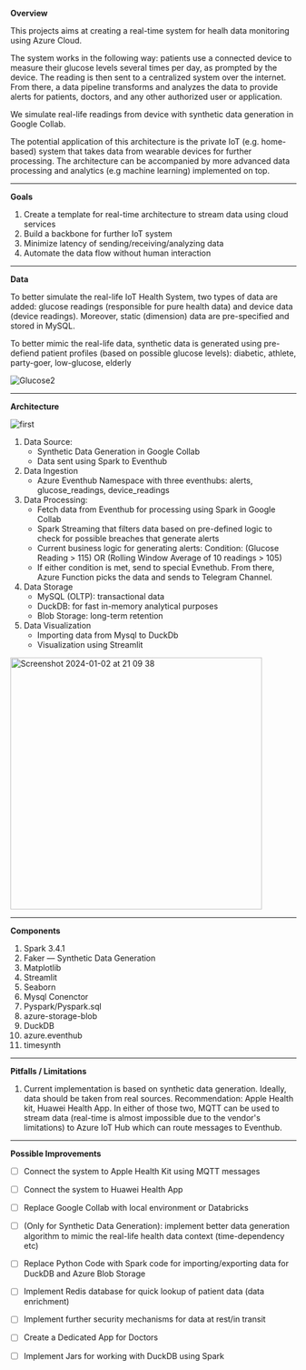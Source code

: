 **Overview**

This projects aims at creating a real-time system for healh data monitoring using Azure Cloud. <be> 

The system works in the following way: patients use a connected device to measure their glucose levels several times per day, as prompted by the device. The reading is then sent to a centralized system over the internet. From there, a data pipeline transforms and analyzes the data to provide alerts for patients, doctors, and any other authorized user or application.

We simulate real-life readings from device with synthetic data generation in Google Collab. 

The potential application of this architecture is the private IoT (e.g. home-based) system that takes data from wearable devices for further processing. The architecture can be accompanied by more advanced data processing and analytics (e.g machine learning) implemented on top.  

---
**Goals**

1. Create a template for real-time architecture to stream data using cloud services
2. Build a backbone for further IoT system
3. Minimize latency of sending/receiving/analyzing data
4. Automate the data flow without human interaction
---
**Data**

To better simulate the real-life IoT Health System, two types of data are added: glucose readings (responsible for pure health data) and device data (device readings). Moreover, static (dimension) data are pre-specified and stored in MySQL. 

To better mimic the real-life data, synthetic data is generated using pre-defiend patient profiles (based on possible glucose levels): diabetic, athlete, party-goer, low-glucose, elderly

![Glucose2](https://github.com/barto-official/real_time_health_readings/assets/125658269/6e1775a3-903f-49d1-b611-cae925c44896)


---
**Architecture** 


![first](https://github.com/barto-official/real_time_health_readings/assets/125658269/c734ed1d-8bfe-49b9-a71c-0482cb8a2015) 

1. Data Source:
   - Synthetic Data Generation in Google Collab
   - Data sent using Spark to Eventhub
2. Data Ingestion
   - Azure Eventhub Namespace with three eventhubs: alerts, glucose_readings, device_readings
4. Data Processing:
   - Fetch data from Eventhub for processing using Spark in Google Collab
   - Spark Streaming that filters data based on pre-defined logic to check for possible breaches that generate alerts
   - Current business logic for generating alerts: Condition: (Glucose Reading > 115) OR (Rolling Window Average of 10 readings > 105)
   - If either condition is met, send to special Evnethub. From there, Azure Function picks the data and sends to Telegram Channel.
5. Data Storage
   - MySQL (OLTP): transactional data
   - DuckDB: for fast in-memory analytical purposes
   - Blob Storage: long-term retention
6. Data Visualization
   - Importing data from Mysql to DuckDb
   - Visualization using Streamlit
<img width="443" alt="Screenshot 2024-01-02 at 21 09 38" src="https://github.com/barto-official/real_time_health_readings/assets/125658269/3ce43ca2-052f-498d-ad14-253704ecef2e">


---
**Components**

1. Spark 3.4.1
2. Faker — Synthetic Data Generation
3. Matplotlib
4. Streamlit
5. Seaborn
6. Mysql Conenctor
7. Pyspark/Pyspark.sql
8. azure-storage-blob
9. DuckDB
10. azure.eventhub
11. timesynth
    
---
**Pitfalls / Limitations**

1. Current implementation is based on synthetic data generation. Ideally, data should be taken from real sources. Recommendation: Apple Health kit, Huawei Health App. In either of those two, MQTT can be used to stream data (real-time is almost impossible due to the vendor's limitations) to Azure IoT Hub which can route messages to Eventhub.
---
**Possible Improvements**

- [ ] Connect the system to Apple Health Kit using MQTT messages
- [ ] Connect the system to Huawei Health App
- [ ] Replace Google Collab with local environment or Databricks
- [ ] (Only for Synthetic Data Generation): implement better data generation algorithm to mimic the real-life health data context (time-dependency etc)
- [ ] Replace Python Code with Spark code for importing/exporting data for DuckDB and Azure Blob Storage
- [ ] Implement Redis database for quick lookup of patient data (data enrichment)
- [ ] Implement further security mechanisms for data at rest/in transit
- [ ] Create a Dedicated App for Doctors
- [ ] Implement Jars for working with DuckDB using Spark


